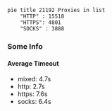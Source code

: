 
```mermaid
pie title 21192 Proxies in list
    "HTTP" : 15518
    "HTTPS": 4801
    "SOCKS" : 3888
```

### Some Info
#### Average Timeout

- mixed: 4.7s
- http: 2.7s
- https: 7.6s
- socks: 6.4s